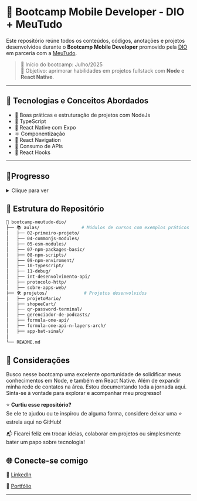 # 🚀 Bootcamp Mobile Developer  - DIO + MeuTudo

Este repositório reúne todos os conteúdos, códigos, anotações e projetos desenvolvidos durante o **Bootcamp Mobile Developer** promovido pela [DIO](https://www.dio.me) em parceria com a [MeuTudo](https://meutudo.com.br/).

> 📅 Início do bootcamp: Julho/2025  
> 🎯 Objetivo: aprimorar habilidades em projetos fullstack com **Node** e **React Native**.

---

## 🧠 Tecnologias e Conceitos Abordados

- 🧪 Boas práticas e estruturação de projetos com NodeJs
- 🧰 TypeScript
- 📱 React Native com Expo
- ⚛️ Componentização
- 🧭 React Navigation
- 🔗 Consumo de APIs
- 🧠 React Hooks

---

## 🚀Progresso
 <details>
  <summary>Clique para ver</summary>

 ✅Fundamentos com NodeJs

 ✅Trabalhando com Node Modules

 ✅Gerenciando Pacotes NPM

 ✅TypeScript com NodeJs

 ✅Introdução a Aplicações Web

 ✅Criando APIs com NodeJs

 ✅Boas Práticas de Programação

 ✅Introdução a React Native

 ✅Fundamentos de Apps RN
 
 ✅Navegabilidade no React Native

 🔃Gerenciando Componentes React Native
 
 🔃Desenvolvimento AI Powered

 </details>
 



## 📂 Estrutura do Repositório

```bash
📁 bootcamp-meutudo-dio/
├── 📚 aulas/                # Módulos de cursos com exemplos práticos
│   ├── 02-primeiro-projeto/
│   ├── 04-commonjs-modules/
│   ├── 05-esm-modules/
│   ├── 07-npm-packages-basic/
│   ├── 08-npm-scripts/
│   ├── 09-npm-enviroment/
│   ├── 10-typescript/
│   ├── 11-debug/
│   ├── int-desenvolvimento-api/
│   ├── protocolo-http/
│   ├── sobre-apps-web/
├── 🛠 projetos/              # Projetos desenvolvidos
│   ├── projetoMario/
│   ├── shopeeCart/
│   ├── qr-password-terminal/
│   ├── gerenciador-de-podcasts/
│   ├── formula-one-api/
│   ├── formula-one-api-n-layers-arch/
│   ├── app-bat-sinal/
│   
└── README.md 
```
## 🏁 Considerações
Busco nesse bootcamp uma excelente oportunidade de solidificar meus conhecimentos em Node, e também em React Native. Além de expandir minha rede de contatos na área.
Estou documentando toda a jornada aqui. Sinta-se à vontade para explorar e acompanhar meu progresso!


⭐️ **Curtiu esse repositório?**  
Se ele te ajudou ou te inspirou de alguma forma, considere deixar uma ⭐️ estrela aqui no GitHub!

📬 Ficarei feliz em trocar ideias, colaborar em projetos ou simplesmente bater um papo sobre tecnologia!

## 🌐 Conecte-se comigo

💼 [LinkedIn](https://www.linkedin.com/in/0tarsodev)

📁 [Portfólio](https://tailisondev.vercel.app)

---

